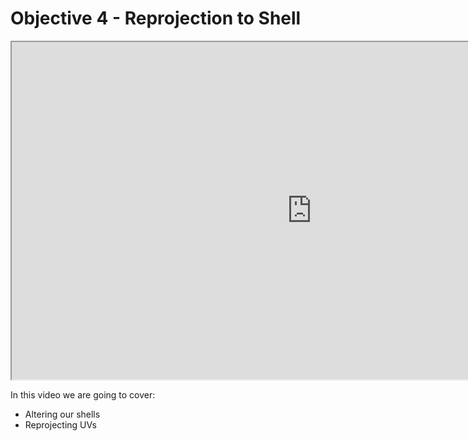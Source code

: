 # Objective 4 - Reprojection to Shell

<p><iframe src="https://www.youtube.com/embed/MrTRXtTio6w?rel=0" width="960" height="540" allowfullscreen="allowfullscreen" allow="accelerometer; autoplay; clipboard-write; encrypted-media; gyroscope; picture-in-picture"></iframe></p>
<p>In this video we are going to cover:</p>
<ul>
<li>Altering our shells</li>
<li>Reprojecting UVs</li>
</ul>